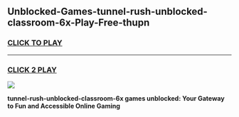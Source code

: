 
## Unblocked-Games-tunnel-rush-unblocked-classroom-6x-Play-Free-thupn
<h3>
<a href="https://premium76.site?title=tunnel-rush-unblocked-classroom-6x&ref=23A">CLICK TO PLAY</a></h3>
<hr>

<h3>
<a href="https://premium76.site?title=tunnel-rush-unblocked-classroom-6x&ref=23A">CLICK 2 PLAY</a>
  
</h3>

<a href="https://premium76.site?title=tunnel-rush-unblocked-classroom-6x&ref=23A"><img src="https://clearcache.store/games.png"></a>


**tunnel-rush-unblocked-classroom-6x games unblocked: Your Gateway to Fun and Accessible Online Gaming**
